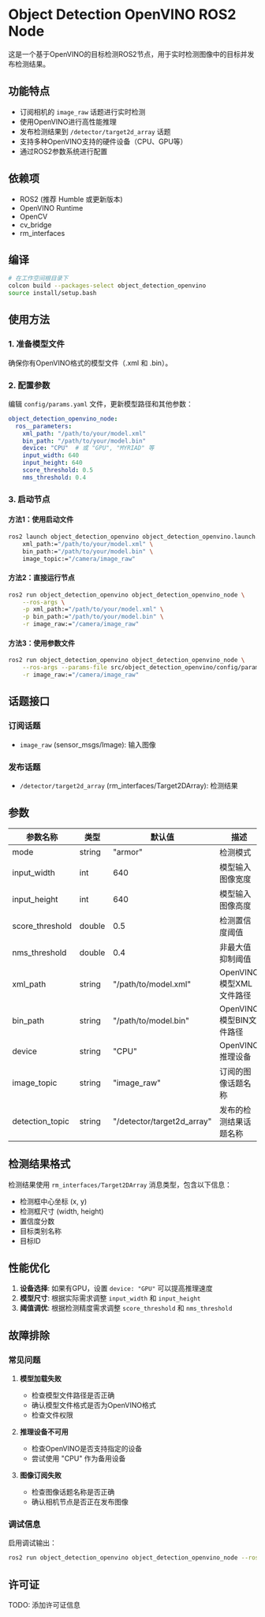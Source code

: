 # Object Detection OpenVINO ROS2 Node

这是一个基于OpenVINO的目标检测ROS2节点，用于实时检测图像中的目标并发布检测结果。

## 功能特点

- 订阅相机的 `image_raw` 话题进行实时检测
- 使用OpenVINO进行高性能推理
- 发布检测结果到 `/detector/target2d_array` 话题
- 支持多种OpenVINO支持的硬件设备（CPU、GPU等）
- 通过ROS2参数系统进行配置

## 依赖项

- ROS2 (推荐 Humble 或更新版本)
- OpenVINO Runtime
- OpenCV
- cv_bridge
- rm_interfaces

## 编译

```bash
# 在工作空间根目录下
colcon build --packages-select object_detection_openvino
source install/setup.bash
```

## 使用方法

### 1. 准备模型文件

确保你有OpenVINO格式的模型文件（.xml 和 .bin）。

### 2. 配置参数

编辑 `config/params.yaml` 文件，更新模型路径和其他参数：

```yaml
object_detection_openvino_node:
  ros__parameters:
    xml_path: "/path/to/your/model.xml"
    bin_path: "/path/to/your/model.bin"
    device: "CPU"  # 或 "GPU", "MYRIAD" 等
    input_width: 640
    input_height: 640
    score_threshold: 0.5
    nms_threshold: 0.4
```

### 3. 启动节点

#### 方法1：使用启动文件

```bash
ros2 launch object_detection_openvino object_detection_openvino.launch.py \
    xml_path:="/path/to/your/model.xml" \
    bin_path:="/path/to/your/model.bin" \
    image_topic:="/camera/image_raw"
```

#### 方法2：直接运行节点

```bash
ros2 run object_detection_openvino object_detection_openvino_node \
    --ros-args \
    -p xml_path:="/path/to/your/model.xml" \
    -p bin_path:="/path/to/your/model.bin" \
    -r image_raw:="/camera/image_raw"
```

#### 方法3：使用参数文件

```bash
ros2 run object_detection_openvino object_detection_openvino_node \
    --ros-args --params-file src/object_detection_openvino/config/params.yaml \
    -r image_raw:="/camera/image_raw"
```

## 话题接口

### 订阅话题

- `image_raw` (sensor_msgs/Image): 输入图像

### 发布话题

- `/detector/target2d_array` (rm_interfaces/Target2DArray): 检测结果

## 参数

| 参数名称 | 类型 | 默认值 | 描述 |
|---------|------|--------|------|
| mode | string | "armor" | 检测模式 |
| input_width | int | 640 | 模型输入图像宽度 |
| input_height | int | 640 | 模型输入图像高度 |
| score_threshold | double | 0.5 | 检测置信度阈值 |
| nms_threshold | double | 0.4 | 非最大值抑制阈值 |
| xml_path | string | "/path/to/model.xml" | OpenVINO模型XML文件路径 |
| bin_path | string | "/path/to/model.bin" | OpenVINO模型BIN文件路径 |
| device | string | "CPU" | OpenVINO推理设备 |
| image_topic | string | "image_raw" | 订阅的图像话题名称 |
| detection_topic | string | "/detector/target2d_array" | 发布的检测结果话题名称 |

## 检测结果格式

检测结果使用 `rm_interfaces/Target2DArray` 消息类型，包含以下信息：

- 检测框中心坐标 (x, y)
- 检测框尺寸 (width, height)
- 置信度分数
- 目标类别名称
- 目标ID

## 性能优化

1. **设备选择**: 如果有GPU，设置 `device: "GPU"` 可以提高推理速度
2. **模型尺寸**: 根据实际需求调整 `input_width` 和 `input_height`
3. **阈值调优**: 根据检测精度需求调整 `score_threshold` 和 `nms_threshold`

## 故障排除

### 常见问题

1. **模型加载失败**
   - 检查模型文件路径是否正确
   - 确认模型文件格式是否为OpenVINO格式
   - 检查文件权限

2. **推理设备不可用**
   - 检查OpenVINO是否支持指定的设备
   - 尝试使用 "CPU" 作为备用设备

3. **图像订阅失败**
   - 检查图像话题名称是否正确
   - 确认相机节点是否正在发布图像

### 调试信息

启用调试输出：

```bash
ros2 run object_detection_openvino object_detection_openvino_node --ros-args --log-level debug
```

## 许可证

TODO: 添加许可证信息
